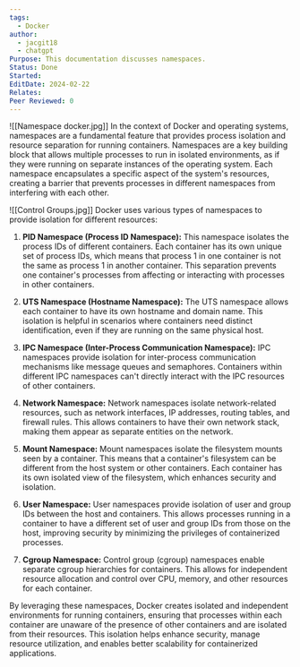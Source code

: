 ```yaml
---
tags:
  - Docker
author:
  - jacgit18
  - chatgpt
Purpose: This documentation discusses namespaces.
Status: Done
Started: 
EditDate: 2024-02-22
Relates: 
Peer Reviewed: 0
---
```

![[Namespace docker.jpg]]
In the context of Docker and operating systems, namespaces are a fundamental feature that provides process isolation and resource separation for running containers. Namespaces are a key building block that allows multiple processes to run in isolated environments, as if they were running on separate instances of the operating system. Each namespace encapsulates a specific aspect of the system's resources, creating a barrier that prevents processes in different namespaces from interfering with each other.


![[Control Groups.jpg]]
Docker uses various types of namespaces to provide isolation for different resources:

1. **PID Namespace (Process ID Namespace):**
   This namespace isolates the process IDs of different containers. Each container has its own unique set of process IDs, which means that process 1 in one container is not the same as process 1 in another container. This separation prevents one container's processes from affecting or interacting with processes in other containers.

2. **UTS Namespace (Hostname Namespace):**
   The UTS namespace allows each container to have its own hostname and domain name. This isolation is helpful in scenarios where containers need distinct identification, even if they are running on the same physical host.

3. **IPC Namespace (Inter-Process Communication Namespace):**
   IPC namespaces provide isolation for inter-process communication mechanisms like message queues and semaphores. Containers within different IPC namespaces can't directly interact with the IPC resources of other containers.

4. **Network Namespace:**
   Network namespaces isolate network-related resources, such as network interfaces, IP addresses, routing tables, and firewall rules. This allows containers to have their own network stack, making them appear as separate entities on the network.

5. **Mount Namespace:**
   Mount namespaces isolate the filesystem mounts seen by a container. This means that a container's filesystem can be different from the host system or other containers. Each container has its own isolated view of the filesystem, which enhances security and isolation.

6. **User Namespace:**
   User namespaces provide isolation of user and group IDs between the host and containers. This allows processes running in a container to have a different set of user and group IDs from those on the host, improving security by minimizing the privileges of containerized processes.

7. **Cgroup Namespace:**
   Control group (cgroup) namespaces enable separate cgroup hierarchies for containers. This allows for independent resource allocation and control over CPU, memory, and other resources for each container.

By leveraging these namespaces, Docker creates isolated and independent environments for running containers, ensuring that processes within each container are unaware of the presence of other containers and are isolated from their resources. This isolation helps enhance security, manage resource utilization, and enables better scalability for containerized applications.